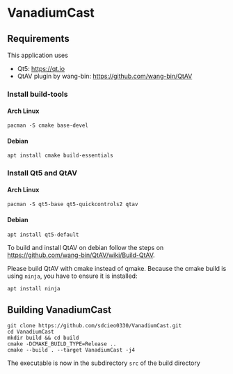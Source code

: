 # VanadiumCast

## Requirements

This application uses
- Qt5: https://qt.io
- QtAV plugin by wang-bin: https://github.com/wang-bin/QtAV

### Install build-tools
#### Arch Linux
```
pacman -S cmake base-devel
```

#### Debian
```
apt install cmake build-essentials
```

### Install Qt5 and QtAV
#### Arch Linux
```
pacman -S qt5-base qt5-quickcontrols2 qtav
```

#### Debian
```
apt install qt5-default
```

To build and install QtAV on debian follow the steps on https://github.com/wang-bin/QtAV/wiki/Build-QtAV.

Please build QtAV with cmake instead of qmake. Because the cmake build is using ``ninja``, you have to ensure it is installed:
```
apt install ninja
```

## Building VanadiumCast
```
git clone https://github.com/sdcieo0330/VanadiumCast.git
cd VanadiumCast
mkdir build && cd build
cmake -DCMAKE_BUILD_TYPE=Release ..
cmake --build . --target VanadiumCast -j4
```

The executable is now in the subdirectory ``src`` of the build directory

